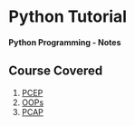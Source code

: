 # Python Tutorial
#### **Python Programming - Notes**  

## Course Covered

1. [PCEP](https://github.com/ShrikanthDeva/Python-Tutorial/tree/main/01.%20PCEP)
2. [OOPs](https://github.com/ShrikanthDeva/Python-Tutorial/tree/main/02.%20OOPs)
3. [PCAP](https://github.com/ShrikanthDeva/Python-Tutorial/tree/main/03.%20PCAP)